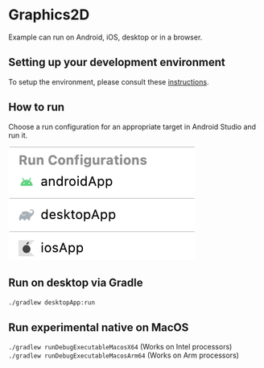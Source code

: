 # Graphics2D

Example can run on Android, iOS, desktop or in a browser.

## Setting up your development environment

To setup the environment, please consult
these [instructions](https://github.com/JetBrains/compose-multiplatform-template#setting-up-your-development-environment).

## How to run

Choose a run configuration for an appropriate target in Android Studio and run it.

![run-configurations.png](run-configurations.png)

## Run on desktop via Gradle

`./gradlew desktopApp:run`

## Run experimental native on MacOS

`./gradlew runDebugExecutableMacosX64` (Works on Intel processors)
`./gradlew runDebugExecutableMacosArm64` (Works on Arm processors)

